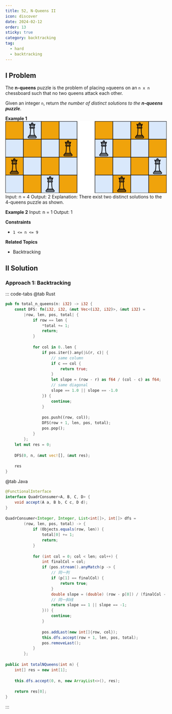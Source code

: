 ```yaml
---
title: 52, N-Queens II
icon: discover
date: 2024-02-12
order: 13
sticky: true
category: backtracking
tag: 
  - hard
  - backtracking
---
```


## I Problem
The **n-queens** puzzle is the problem of placing `n`queens on an `n x n` chessboard such that no two queens attack each other.

Given an integer `n`, return *the number of distinct solutions to the **n-queens puzzle***.

**Example 1**
![](../../../../assets/leetcode/n_queens_51.png)
Input: n = 4
Output: 2
Explanation: There exist two distinct solutions to the 4-queens puzzle as shown.

**Example 2**
Input: n = 1
Output: 1

**Constraints**
- `1 <= n <= 9`

**Related Topics**
- Backtracking


## II Solution
### Approach 1: Backtracking
::: code-tabs
@tab Rust
```rust
pub fn total_n_queens(n: i32) -> i32 {
    const DFS: fn(i32, i32, &mut Vec<(i32, i32)>, &mut i32) = 
        |row, len, pos, total| {
            if row == len {
                *total += 1;
                return;
            }

            for col in 0..len {
                if pos.iter().any(|&(r, c)| {
                    // same column
                    if c == col {
                        return true;
                    }
                    let slope = (row - r) as f64 / (col - c) as f64;
                    // same diagonal
                    slope == 1.0 || slope == -1.0
                }) {
                    continue;
                }

                pos.push((row, col));
                DFS(row + 1, len, pos, total);
                pos.pop();
            }
        };
    let mut res = 0;

    DFS(0, n, &mut vec![], &mut res);

    res
}
```

@tab Java
```java
@FunctionalInterface
interface QuadrConsumer<A, B, C, D> {
    void accept(A a, B b, C c, D d);
}

QuadrConsumer<Integer, Integer, List<int[]>, int[]> dfs =
        (row, len, pos, total) -> {
            if (Objects.equals(row, len)) {
                total[0] += 1;
                return;
            }

            for (int col = 0; col < len; col++) {
                int finalCol = col;
                if (pos.stream().anyMatch(p -> {
                    // 同一列
                    if (p[1] == finalCol) {
                        return true;
                    }
                    double slope = (double) (row - p[0]) / (finalCol - p[1]);
                    // 同一斜线
                    return slope == 1 || slope == -1;
                })) {
                    continue;
                }

                pos.addLast(new int[]{row, col});
                this.dfs.accept(row + 1, len, pos, total);
                pos.removeLast();
            }
        };

public int totalNQueens(int n) {
    int[] res = new int[1];

    this.dfs.accept(0, n, new ArrayList<>(), res);

    return res[0];
}
```
:::